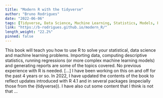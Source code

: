 ```yaml
---
title: "Modern R with the tidyverse"
author: "Bruno Rodrigues"
date: "2022-06-06"
tags: [Tidyverse, Data Science, Machine Learning, Statistics, Models, Package]
link: "https://b-rodrigues.github.io/modern_R/"
length_weight: "22.2%"
pinned: false
---
```


This book will teach you how to use R to solve your statistical, data science and machine learning problems. Importing data, computing descriptive statistics, running regressions (or more complex machine learning models) and generating reports are some of the topics covered. No previous experience with R is needed. [...] I have been working on this on and off for the past 4 years or so. In 2022, I have updated the
contents of the book to reflect updates introduced with R 4.1 and in several packages (especially
those from the {tidyverse}). I have also cut some content that I think is not that ...
